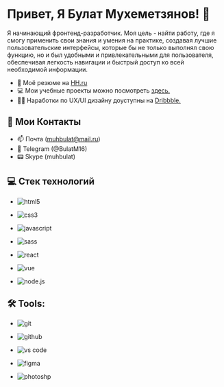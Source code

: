 
# Привет, Я Булат Мухеметзянов! 👋

Я начинающий фронтенд-разработчик. Моя цель - найти работу, где я смогу применить свои знания и умения на практике, создавая лучшие пользовательские интерфейсы, которые бы не только выполнял свою функцию, но и был удобными и привлекательными для пользователя, обеспечивая легкость навигации и быстрый доступ ко всей необходимой информации.


- 🤝 Моё резюме на [HH.ru](https://kazan.hh.ru/resume/b30a0495ff06c215bf0039ed1f326152794d73)
- 💻 Мои учебные проекты можно посмотреть [здесь.](https://github.com/BBuullaatt)
- 👨‍💻 Наработки по UX/UI дизайну доуступны на [Dribbble.](https://dribbble.com/BulatMukhametzyanov/drafts)


## 🔗 Мои Контакты
- 📫 Почта (muhbulat@mail.ru)
- 📲 Telegram (@BulatM16)
- 📟 Skype (muhbulat)


## 💻 Стек технологий
- ![html5](https://img.shields.io/badge/html-E34F26.svg?&style=for-the-badge&logo=html5&logoColor=fff)

- ![css3](https://img.shields.io/badge/css-1572B6.svg?&style=for-the-badge&logo=css3&logoColor=fff)

- ![javascript](https://img.shields.io/badge/javascript-F7DF1E.svg?&style=for-the-badge&logo=javascript&logoColor=fff)

- ![sass](https://img.shields.io/badge/sass-CF649A.svg?&style=for-the-badge&logo=sass&logoColor=fff)

- ![react](https://img.shields.io/badge/react-61DAFB.svg?&style=for-the-badge&logo=react&logoColor=fff)

- ![vue](https://img.shields.io/badge/VUE-%23088142?style=for-the-badge&logo=vue.js)

- ![node.js](https://img.shields.io/badge/node.js-90C53F.svg?&style=for-the-badge&logo=node.js&logoColor=fff)


## 🛠 Tools:
- ![git](https://img.shields.io/badge/git-F05033.svg?&style=for-the-badge&logo=git&logoColor=fff)

- ![github](https://img.shields.io/badge/github-000.svg?&style=for-the-badge&logo=github&logoColor=fff)

- ![vs code](https://img.shields.io/badge/vscode-007ACC.svg?&style=for-the-badge&logo=visual-studio-code&logoColor=fff)

- ![figma](https://img.shields.io/badge/figma-%235B0BB5?style=for-the-badge&logo=figma)

- ![photoshp](https://img.shields.io/badge/photoshop-31A8FF.svg?&style=for-the-badge&logo=adobe-photoshop&logoColor=fff)



